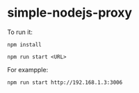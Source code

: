 # simple-nodejs-proxy
To run it:
  
`npm install`  

`npm run start <URL>`

For exampple:

`npm run start http://192.168.1.3:3006`
